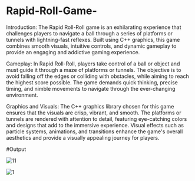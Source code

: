 # Rapid-Roll-Game-

Introduction:
The Rapid Roll-Roll game is an exhilarating experience that challenges players to navigate a ball through a series of platforms or tunnels with lightning-fast reflexes. Built using C++ graphics, this game combines smooth visuals, intuitive controls, and dynamic gameplay to provide an engaging and addictive gaming experience.

Gameplay:
In Rapid Roll-Roll, players take control of a ball or object and must guide it through a maze of platforms or tunnels. The objective is to avoid falling off the edges or colliding with obstacles, while aiming to reach the highest score possible. The game demands quick thinking, precise timing, and nimble movements to navigate through the ever-changing environment.

Graphics and Visuals:
The C++ graphics library chosen for this game ensures that the visuals are crisp, vibrant, and smooth. The platforms or tunnels are rendered with attention to detail, featuring eye-catching colors and designs that add to the immersive experience. Visual effects such as particle systems, animations, and transitions enhance the game's overall aesthetics and provide a visually appealing journey for players.



#Output

![11](https://github.com/dihanhassan/Rapid-Roll-Game-/assets/53794203/81911174-fd40-48bb-809f-f43ccce5a756)



![1](https://github.com/dihanhassan/Rapid-Roll-Game-/assets/53794203/77b01fb6-d079-486c-8a47-a9451b7b2a1a)

